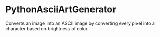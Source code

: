 # PythonAsciiArtGenerator
Converts an image into an ASCII image by converting every pixel into a character based on brightness of color.
